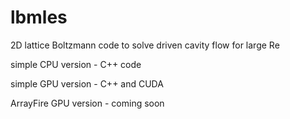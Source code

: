 lbmles
======

2D lattice Boltzmann code to solve driven cavity flow for large Re

simple CPU version - C++ code

simple GPU version - C++ and CUDA 

ArrayFire GPU version - coming soon

